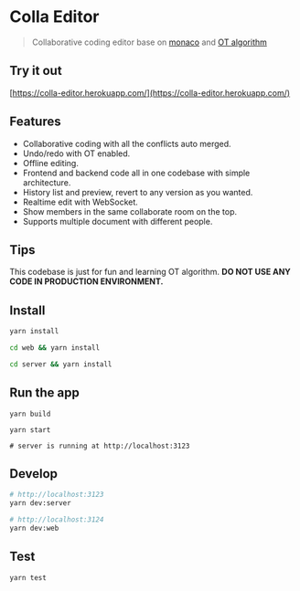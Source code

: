 # Colla Editor

> Collaborative coding editor base on [monaco](https://microsoft.github.io/monaco-editor/index.html) and [OT algorithm](https://en.wikipedia.org/wiki/Operational_transformation)

## Try it out

[https://colla-editor.herokuapp.com/](https://colla-editor.herokuapp.com/)

## Features

- Collaborative coding with all the conflicts auto merged.
- Undo/redo with OT enabled.
- Offline editing.
- Frontend and backend code all in one codebase with simple architecture.
- History list and preview, revert to any version as you wanted.
- Realtime edit with WebSocket.
- Show members in the same collaborate room on the top.
- Supports multiple document with different people.

## Tips

This codebase is just for fun and learning OT algorithm. **DO NOT USE ANY CODE IN PRODUCTION ENVIRONMENT.**

## Install

```bash
yarn install

cd web && yarn install

cd server && yarn install
```

## Run the app

```base
yarn build

yarn start

# server is running at http://localhost:3123
```

## Develop

```bash
# http://localhost:3123
yarn dev:server

# http://localhost:3124
yarn dev:web
```

## Test

```bash
yarn test
```
